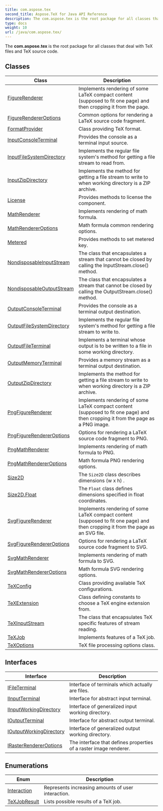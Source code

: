 ```yaml
---
title: com.aspose.tex
second_title: Aspose.TeX for Java API Reference
description: The com.aspose.tex is the root package for all classes that deal with TeX files and TeX source code.
type: docs
weight: 10
url: /java/com.aspose.tex/
---
```


The **com.aspose.tex** is the root package for all classes that deal with TeX files and TeX source code.


## Classes

| Class | Description |
| --- | --- |
| [FigureRenderer](../com.aspose.tex/figurerenderer) | Implements rendering of some LaTeX compact content (supposed to fit one page) and then cropping it from the page. |
| [FigureRendererOptions](../com.aspose.tex/figurerendereroptions) | Common options for rendering a LaTeX source code fragment. |
| [FormatProvider](../com.aspose.tex/formatprovider) | Class providing TeX format. |
| [InputConsoleTerminal](../com.aspose.tex/inputconsoleterminal) | Provides the console as a terminal input source. |
| [InputFileSystemDirectory](../com.aspose.tex/inputfilesystemdirectory) | Implements the regular file system's method for getting a file stream to read from. |
| [InputZipDirectory](../com.aspose.tex/inputzipdirectory) | Implements the method for getting a file stream to write to when working directory is a ZIP archive. |
| [License](../com.aspose.tex/license) | Provides methods to license the component. |
| [MathRenderer](../com.aspose.tex/mathrenderer) | Implements rendering of math formula. |
| [MathRendererOptions](../com.aspose.tex/mathrendereroptions) | Math formula common rendering options. |
| [Metered](../com.aspose.tex/metered) | Provides methods to set metered key. |
| [NondisposableInputStream](../com.aspose.tex/nondisposableinputstream) | The class that encapsulates a stream that cannot be closed by calling the  InputStream.close()  method. |
| [NondisposableOutputStream](../com.aspose.tex/nondisposableoutputstream) | The class that encapsulates a stream that cannot be closed by calling the  OutputStream.close()  method. |
| [OutputConsoleTerminal](../com.aspose.tex/outputconsoleterminal) | Provides the console as a terminal output destination. |
| [OutputFileSystemDirectory](../com.aspose.tex/outputfilesystemdirectory) | Implements the regular file system's method for getting a file stream to write to. |
| [OutputFileTerminal](../com.aspose.tex/outputfileterminal) | Implements a terminal whose output is to be written to a file in some working directory. |
| [OutputMemoryTerminal](../com.aspose.tex/outputmemoryterminal) | Provides a memory stream as a terminal output destination. |
| [OutputZipDirectory](../com.aspose.tex/outputzipdirectory) | Implements the method for getting a file stream to write to when working directory is a ZIP archive. |
| [PngFigureRenderer](../com.aspose.tex/pngfigurerenderer) | Implements rendering of some LaTeX compact content (supposed to fit one page) and then cropping it from the page as a PNG image. |
| [PngFigureRendererOptions](../com.aspose.tex/pngfigurerendereroptions) | Options for rendering a LaTeX source code fragment to PNG. |
| [PngMathRenderer](../com.aspose.tex/pngmathrenderer) | Implements rendering of math formula to PNG. |
| [PngMathRendererOptions](../com.aspose.tex/pngmathrendereroptions) | Math formula PNG rendering options. |
| [Size2D](../com.aspose.tex/size2d) | The `Size2D` class describes dimensions  (w x h) . |
| [Size2D.Float](../com.aspose.tex/size2d.float) | The `Float` class defines dimensions specified in float coordinates. |
| [SvgFigureRenderer](../com.aspose.tex/svgfigurerenderer) | Implements rendering of some LaTeX compact content (supposed to fit one page) and then cropping it from the page as an SVG file. |
| [SvgFigureRendererOptions](../com.aspose.tex/svgfigurerendereroptions) | Options for rendering a LaTeX source code fragment to SVG. |
| [SvgMathRenderer](../com.aspose.tex/svgmathrenderer) | Implements rendering of math formula to SVG. |
| [SvgMathRendererOptions](../com.aspose.tex/svgmathrendereroptions) | Math formula SVG rendering options. |
| [TeXConfig](../com.aspose.tex/texconfig) | Class providing available TeX configurations. |
| [TeXExtension](../com.aspose.tex/texextension) | Class defining constants to choose a TeX engine extension from. |
| [TeXInputStream](../com.aspose.tex/texinputstream) | The class that encapsulates TeX specific features of stream reading. |
| [TeXJob](../com.aspose.tex/texjob) | Implements features of a TeX job. |
| [TeXOptions](../com.aspose.tex/texoptions) | TeX file processing options class. |

## Interfaces

| Interface | Description |
| --- | --- |
| [IFileTerminal](../com.aspose.tex/ifileterminal) | Interface of terminals which actually are files. |
| [IInputTerminal](../com.aspose.tex/iinputterminal) | Interface for abstract input terminal. |
| [IInputWorkingDirectory](../com.aspose.tex/iinputworkingdirectory) | Interface of generalized input working directory. |
| [IOutputTerminal](../com.aspose.tex/ioutputterminal) | Interface for abstract output terminal. |
| [IOutputWorkingDirectory](../com.aspose.tex/ioutputworkingdirectory) | Interface of generalized output working directory. |
| [IRasterRendererOptions](../com.aspose.tex/irasterrendereroptions) | The interface that defines properties of a raster image renderer. |

## Enumerations

| Enum | Description |
| --- | --- |
| [Interaction](../com.aspose.tex/interaction) | Represents increasing amounts of user interaction. |
| [TeXJobResult](../com.aspose.tex/texjobresult) | Lists possible results of a TeX job. |
